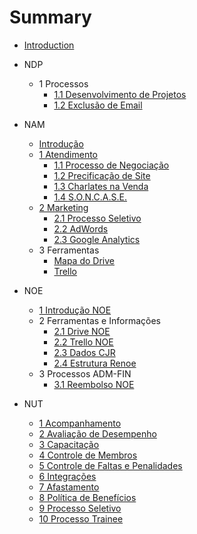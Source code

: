 # Summary

* [Introduction](README.md)

* NDP
  * 1 Processos
    * [1.1 Desenvolvimento de Projetos](ndp/processo-de-desenvolvimento.md)
    * [1.2 Exclusão de Email](ndp/processo-de-exclusao-de-email.md)
    
* NAM
  * [Introdução](nam/nam-introducao.md)
  * [1 Atendimento](nam/atendimento.md)
    * [1.1 Processo de Negociação](nam/processo-de-negociacao.md)
    * [1.2 Precificação de Site](nam/precificação-site.md)
    * [1.3 Charlates na Venda](nam/charlates.md)
    * [1.4 S.O.N.C.A.S.E.](nam/soncase.md)
  * [2 Marketing](nam/marketing.md)
  	* [2.1 Processo Seletivo](nam/processo-seletivo.md)
  	* [2.2 AdWords](nam/adwords.md)
  	* [2.3 Google Analytics](nam/analytics.md)
  * 3 Ferramentas
	* [Mapa do Drive](nam/mapa-drive.md)
	* [Trello](nam/trello.md)

* NOE
	* [1 Introdução NOE](noe/noe-introducao.md)
	* 2 Ferramentas e Informações
		* [2.1 Drive NOE](noe/drive.md)
		* [2.2 Trello NOE](noe/trello.md)
		* [2.3 Dados CJR](noe/dadoscjr.md)
		* [2.4 Estrutura Renoe](noe/renoe.md)
	* 3 Processos ADM-FIN
		* [3.1 Reembolso NOE](noe/reembolso.md)

* NUT
	* [1 Acompanhamento](nut/acompanhamento.md)
	* [2 Avaliação de Desempenho](nut/avaliacao-de-desempenho.md)
	* [3 Capacitação](nut/capacitacao.md)
	* [4 Controle de Membros](nut/controle-de-membros.md)
	* [5 Controle de Faltas e Penalidades](nut/controle-de-faltas-e-penalidades.md)
	* [6 Integrações](nut/integracoes.md)
	* [7 Afastamento](nut/afastamento.md)
	* [8 Política de Benefícios](nut/politica-de-beneficios.md)
	* [9 Processo Seletivo](nut/processo-seletivo.md)
	* [10 Processo Trainee](nut/processo-trainee.md)